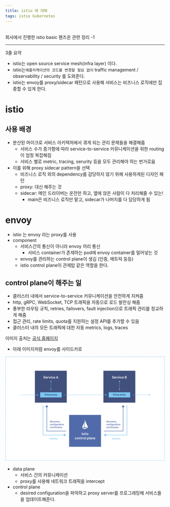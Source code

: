 ```yaml
---
title: istio 에 대해
tags: istio kubernetes
---
```


<br/>
회사에서 진행한 istio basic 핸즈온 관련 정리 -1  <br/>
<!--more-->

---

3줄 요약
- istio는 open source service mesh(infra layer) 이다.
- istio는`애플리케이션의 코드를 변경할 필요 없이` traffic management / observability / security 를 도와준다.
- istio는 envoy를 proxy/sidecar 패턴으로 사용해 서비스는 비즈니스 로직에만 집중할 수 있게 한다.

# istio
## 사용 배경
- 분산된 마이크로 서비스 아키텍처에서 겪게 되는 관리 문제들을 해결해줌
  - 서비스 수가 증가함에 따라 service-to-service 커뮤니케이션을 위한 routing이 엄청 복잡해짐
  - 서비스 별로 metric, tracing, serurity 등을 모두 관리해야 하는 번거로움
- 이를 위해 proxy sidecar pattern을 선택
    - 비즈니스 로직 외의 dependency를 감당하지 않기 위해 사용하게된 디자인 패턴
    - proxy: 대신 해주는 것
    - sidecar: 메인 드라이버는 운전만 하고, 옆에 앉은 사람이 다 처리해줄 수 있는!
        - main은 비즈니스 로직만 맡고, sidecar가 나머지를 다 담당하게 됨

# envoy
- istio 는 envoy 라는 proxy를 사용
- component
    - 서비스간의 통신이 아니라 envoy 끼리 통신
        - 서비스 container가 존재하는 pod에 envoy container를 밀어넣는 것
    - envoy를 관리하는 control plane이 생김 (인증, 메트릭 등등)
    - istio control plane이 관제탑 같은 역할을 한다.

## control plane이 해주는 일
  - 클러스터 내에서 service-to-service 커뮤니케이션을 안전하게 지켜줌
  - http, gRPC, WebSocket, TCP 트래픽을 자동으로 로드 발란싱 해줌
  - 풍부한 라우팅 규칙, retries, failovers, fault injection으로 트래픽 관리를 정교하게 해줌
  - 접근 관리, rate limits, quota를 지원하는 설정 API를 추가할 수 있음
  - 클러스터 내의 모든 트래픽에 대한 자동 metrics, logs, traces

이미지 출처는 [공식 홈페이지](https://istio.io/latest/about/service-mesh/)
- 아래 이미지처럼 envoy를 사이드카로

![service-mesh.png](/assets/images/service-mesh.svg)
- data plane
  - 서비스 간의 커뮤니케이션
  - proxy를 사용해 네트워크 트래픽을 intercept
- control plane
  - desired configuration을 파악하고 proxy server를 프로그래밍해 서비스들을 업데이트해준다.
